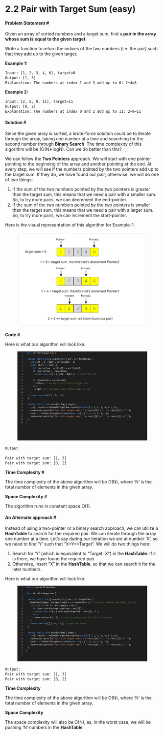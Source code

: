 # 2.2 Pair with Target Sum (easy)

#### Problem Statement # <a href="#problem-statement" id="problem-statement"></a>

Given an array of sorted numbers and a target sum, find a **pair in the array whose sum is equal to the given target**.

Write a function to return the indices of the two numbers (i.e. the pair) such that they add up to the given target.

**Example 1:**

```
Input: [1, 2, 3, 4, 6], target=6
Output: [1, 3]
Explanation: The numbers at index 1 and 3 add up to 6: 2+4=6
```

**Example 2:**

```
Input: [2, 5, 9, 11], target=11
Output: [0, 2]
Explanation: The numbers at index 0 and 2 add up to 11: 2+9=11
```

#### Solution # <a href="#solution" id="solution"></a>

Since the given array is sorted, a brute-force solution could be to iterate through the array, taking one number at a time and searching for the second number through **Binary Search**. The time complexity of this algorithm will be (O(N∗logN). Can we do better than this?

We can follow the **Two Pointers** approach. We will start with one pointer pointing to the beginning of the array and another pointing at the end. At every step, we will see if the numbers pointed by the two pointers add up to the target sum. If they do, we have found our pair; otherwise, we will do one of two things:

1. If the sum of the two numbers pointed by the two pointers is greater than the target sum, this means that we need a pair with a smaller sum. So, to try more pairs, we can decrement the end-pointer.
2. If the sum of the two numbers pointed by the two pointers is smaller than the target sum, this means that we need a pair with a larger sum. So, to try more pairs, we can increment the start-pointer.

Here is the visual representation of this algorithm for Example-1:

<figure><img src="../../.gitbook/assets/image (2) (1).png" alt=""><figcaption></figcaption></figure>

**Code #**

Here is what our algorithm will look like:

<figure><img src="../../.gitbook/assets/image (1) (1).png" alt=""><figcaption></figcaption></figure>

```
Output

Pair with target sum: [1, 3]
Pair with target sum: [0, 2]
```

**Time Complexity #**

The time complexity of the above algorithm will be O(N), where ‘N’ is the total number of elements in the given array.

**Space Complexity #**

The algorithm runs in constant space O(1).

#### An Alternate approach # <a href="#an-alternate-approach" id="an-alternate-approach"></a>

Instead of using a two-pointer or a binary search approach, we can utilize a **HashTable** to search for the required pair. We can iterate through the array one number at a time. Let’s say during our iteration we are at number ‘X’, so we need to find ‘Y’ such that “X+Y==Target”. We will do two things here:

1. Search for ‘Y’ (which is equivalent to “Target−X”) in the **HashTable**. If it is there, we have found the required pair.
2. Otherwise, insert “X” in the **HashTable**, so that we can search it for the later numbers.

Here is what our algorithm will look like:

<figure><img src="../../.gitbook/assets/image (3) (1).png" alt=""><figcaption></figcaption></figure>

```
Output:
Pair with target sum: [1, 3]
Pair with target sum: [0, 2]
```

**Time Complexity**

The time complexity of the above algorithm will be O(N), where ‘N’ is the total number of elements in the given array.

**Space Complexity**

The space complexity will also be O(N), as, in the worst case, we will be pushing ‘N’ numbers in the **HashTable**.
